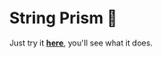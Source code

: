# String Prism 🌈

Just try it [**here**](https://bkis.github.io/string-prism), you'll see what it does.